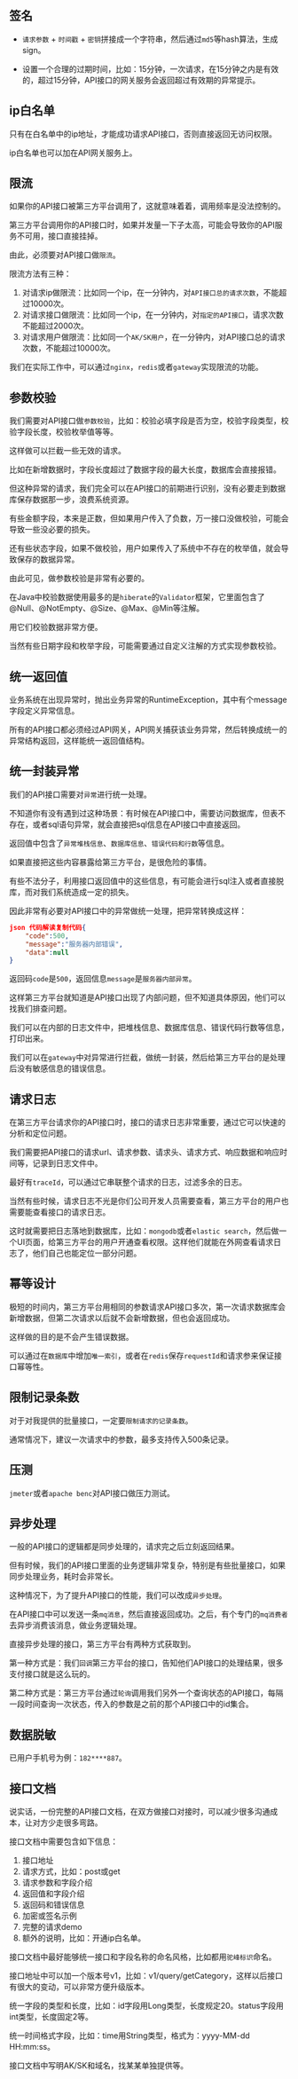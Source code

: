 
## 签名

- `请求参数` + `时间戳` + `密钥`拼接成一个字符串，然后通过`md5`等hash算法，生成sign。

- 设置一个合理的过期时间，比如：15分钟，一次请求，在15分钟之内是有效的，超过15分钟，API接口的网关服务会返回超过有效期的异常提示。


## ip白名单

只有在白名单中的ip地址，才能成功请求API接口，否则直接返回无访问权限。

ip白名单也可以加在API网关服务上。

## 限流

如果你的API接口被第三方平台调用了，这就意味着着，调用频率是没法控制的。

第三方平台调用你的API接口时，如果并发量一下子太高，可能会导致你的API服务不可用，接口直接挂掉。

由此，必须要对API接口做`限流`。

限流方法有三种：

1. 对请求ip做限流：比如同一个ip，在一分钟内，对`API接口总的请求次数`，不能超过10000次。
2. 对请求接口做限流：比如同一个ip，在一分钟内，对`指定的API接口`，请求次数不能超过2000次。
3. 对请求用户做限流：比如同一个`AK/SK用户`，在一分钟内，对API接口总的请求次数，不能超过10000次。

我们在实际工作中，可以通过`nginx`，`redis`或者`gateway`实现限流的功能。

## 参数校验

我们需要对API接口做`参数校验`，比如：校验必填字段是否为空，校验字段类型，校验字段长度，校验枚举值等等。

这样做可以拦截一些无效的请求。

比如在新增数据时，字段长度超过了数据字段的最大长度，数据库会直接报错。

但这种异常的请求，我们完全可以在API接口的前期进行识别，没有必要走到数据库保存数据那一步，浪费系统资源。

有些金额字段，本来是正数，但如果用户传入了负数，万一接口没做校验，可能会导致一些没必要的损失。

还有些状态字段，如果不做校验，用户如果传入了系统中不存在的枚举值，就会导致保存的数据异常。

由此可见，做参数校验是非常有必要的。

在Java中校验数据使用最多的是`hiberate`的`Validator`框架，它里面包含了@Null、@NotEmpty、@Size、@Max、@Min等注解。

用它们校验数据非常方便。

当然有些日期字段和枚举字段，可能需要通过自定义注解的方式实现参数校验。

## 统一返回值

业务系统在出现异常时，抛出业务异常的RuntimeException，其中有个message字段定义异常信息。

所有的API接口都必须经过API网关，API网关捕获该业务异常，然后转换成统一的异常结构返回，这样能统一返回值结构。

## 统一封装异常

我们的API接口需要对`异常`进行统一处理。

不知道你有没有遇到过这种场景：有时候在API接口中，需要访问数据库，但表不存在，或者sql语句异常，就会直接把sql信息在API接口中直接返回。

返回值中包含了`异常堆栈信息`、`数据库信息`、`错误代码和行数`等信息。

如果直接把这些内容暴露给第三方平台，是很危险的事情。

有些不法分子，利用接口返回值中的这些信息，有可能会进行sql注入或者直接脱库，而对我们系统造成一定的损失。

因此非常有必要对API接口中的异常做统一处理，把异常转换成这样：

```json
json 代码解读复制代码{
    "code":500,
    "message":"服务器内部错误",
    "data":null
}
```

返回码`code`是`500`，返回信息`message`是`服务器内部异常`。

这样第三方平台就知道是API接口出现了内部问题，但不知道具体原因，他们可以找我们排查问题。

我们可以在内部的日志文件中，把堆栈信息、数据库信息、错误代码行数等信息，打印出来。

我们可以在`gateway`中对异常进行拦截，做统一封装，然后给第三方平台的是处理后没有敏感信息的错误信息。

## 请求日志

在第三方平台请求你的API接口时，接口的请求日志非常重要，通过它可以快速的分析和定位问题。

我们需要把API接口的请求url、请求参数、请求头、请求方式、响应数据和响应时间等，记录到日志文件中。

最好有`traceId`，可以通过它串联整个请求的日志，过滤多余的日志。

当然有些时候，请求日志不光是你们公司开发人员需要查看，第三方平台的用户也需要能查看接口的请求日志。

这时就需要把日志落地到数据库，比如：`mongodb`或者`elastic search`，然后做一个UI页面，给第三方平台的用户开通查看权限。这样他们就能在外网查看请求日志了，他们自己也能定位一部分问题。

## 幂等设计

极短的时间内，第三方平台用相同的参数请求API接口多次，第一次请求数据库会新增数据，但第二次请求以后就不会新增数据，但也会返回成功。

这样做的目的是不会产生错误数据。

可以通过在`数据库`中增加`唯一索引`，或者在`redis`保存`requestId`和请求参来保证接口幂等性。


## 限制记录条数

对于对我提供的批量接口，一定要`限制请求的记录条数`。

通常情况下，建议一次请求中的参数，最多支持传入500条记录。

## 压测

`jmeter`或者`apache benc`对API接口做压力测试。

## 异步处理

一般的API接口的逻辑都是同步处理的，请求完之后立刻返回结果。

但有时候，我们的API接口里面的业务逻辑非常复杂，特别是有些批量接口，如果同步处理业务，耗时会非常长。

这种情况下，为了提升API接口的性能，我们可以改成`异步处理`。

在API接口中可以发送一条`mq消息`，然后直接返回成功。之后，有个专门的`mq消费者`去异步消费该消息，做业务逻辑处理。

直接异步处理的接口，第三方平台有两种方式获取到。

第一种方式是：我们`回调`第三方平台的接口，告知他们API接口的处理结果，很多支付接口就是这么玩的。

第二种方式是：第三方平台通过`轮询`调用我们另外一个查询状态的API接口，每隔一段时间查询一次状态，传入的参数是之前的那个API接口中的id集合。

## 数据脱敏

已用户手机号为例：`182****887`。

## 接口文档

说实话，一份完整的API接口文档，在双方做接口对接时，可以减少很多沟通成本，让对方少走很多弯路。

接口文档中需要包含如下信息：

1. 接口地址
2. 请求方式，比如：post或get
3. 请求参数和字段介绍
4. 返回值和字段介绍
5. 返回码和错误信息
6. 加密或签名示例
7. 完整的请求demo
8. 额外的说明，比如：开通ip白名单。

接口文档中最好能够统一接口和字段名称的命名风格，比如都用`驼峰标识`命名。

接口地址中可以加一个版本号v1，比如：v1/query/getCategory，这样以后接口有很大的变动，可以非常方便升级版本。

统一字段的类型和长度，比如：id字段用Long类型，长度规定20。status字段用int类型，长度固定2等。

统一时间格式字段，比如：time用String类型，格式为：yyyy-MM-dd HH:mm:ss。

接口文档中写明AK/SK和域名，找某某单独提供等。